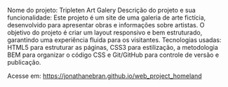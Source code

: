 Nome do projeto: Tripleten Art Galery
Descrição do projeto e sua funcionalidade: Este projeto é um site de uma galeria de arte fictícia, desenvolvido para apresentar obras e informações sobre artistas. O objetivo do projeto é criar um layout responsivo e bem estruturado, garantindo uma experiência fluida para os visitantes.
Tecnologias usadas: HTML5 para estruturar as páginas, CSS3 para estilização, a metodologia BEM para organizar o código CSS e Git/GitHub para controle de versão e publicação.

Acesse em: https://jonathanebran.github.io/web_project_homeland
